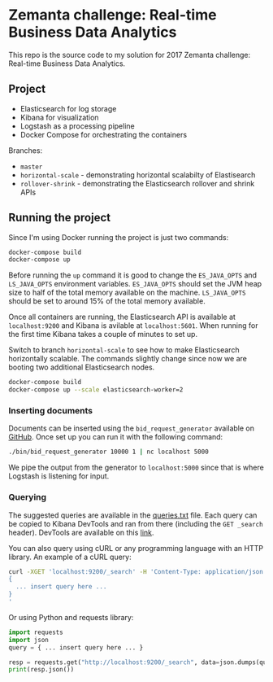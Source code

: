 # Zemanta challenge: Real-time Business Data Analytics

This repo is the source code to my solution for 2017 Zemanta challenge: Real-time Business Data Analytics.

## Project

* Elasticsearch for log storage
* Kibana for visualization
* Logstash as a processing pipeline
* Docker Compose for orchestrating the containers

Branches:
* `master`
* `horizontal-scale` - demonstrating horizontal scalabilty of Elastisearch
* `rollover-shrink` - demonstrating the Elasticsearch rollover and shrink APIs

## Running the project

Since I'm using Docker running the project is just two commands:

```bash
docker-compose build
docker-compose up
```

Before running the `up` command it is good to change the `ES_JAVA_OPTS` and `LS_JAVA_OPTS` environment variables.
`ES_JAVA_OPTS` should set the JVM heap size to half of the total memory available on the machine. `LS_JAVA_OPTS` should be set to around 15% of the total
memory available.

Once all containers are running, the Elasticsearch API is available at `localhost:9200` and Kibana is avilable at `localhost:5601`. When running for the first time Kibana takes a couple of minutes to set up.

Switch to branch `horizontal-scale` to see how to make Elasticsearch horizontally scalable. The commands slightly change since now we are booting
two additional Elasticsearch nodes.

```bash
docker-compose build
docker-compose up --scale elasticsearch-worker=2
```

### Inserting documents

Documents can be inserted using the `bid_request_generator` available on [GitHub](https://github.com/hamaxx/bid_request_generator). Once set up you can run it with the following command:

```bash
./bin/bid_request_generator 10000 1 | nc localhost 5000
```

We pipe the output from the generator to `localhost:5000` since that is where Logstash is listening for input.

### Querying

The suggested queries are available in the [queries.txt](./queries.txt) file. 
Each query can be copied to Kibana DevTools and ran from there (including the `GET _search` header). DevTools are available on this [link](localhost:5601/app/kibana#/dev_tools/console).

You can also query using cURL or any programming language with an HTTP library. An example of a cURL query:

```bash
curl -XGET 'localhost:9200/_search' -H 'Content-Type: application/json' -d'
{
  ... insert query here ...
}
'
```

Or using Python and requests library:

```python
import requests
import json
query = { ... insert query here ... }

resp = requests.get("http://localhost:9200/_search", data=json.dumps(query), headers={'Content-Type': 'application/json'})
print(resp.json())
```
